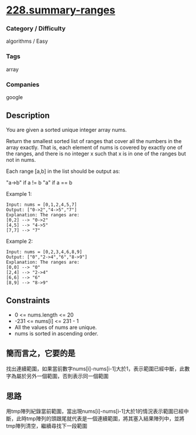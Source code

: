 # [228.summary-ranges](https://leetcode.com/problems/summary-ranges/)

### Category / Difficulty
algorithms / Easy

### Tags
array
	 		
### Companies
google

## Description

You are given a sorted unique integer array nums.

Return the smallest sorted list of ranges that cover all the numbers in the array exactly. That is, each element of nums is covered by exactly one of the ranges, and there is no integer x such that x is in one of the ranges but not in nums.

Each range [a,b] in the list should be output as:

"a->b" if a != b
"a" if a == b
 

Example 1:
```
Input: nums = [0,1,2,4,5,7]
Output: ["0->2","4->5","7"]
Explanation: The ranges are:
[0,2] --> "0->2"
[4,5] --> "4->5"
[7,7] --> "7"
```

Example 2:
```
Input: nums = [0,2,3,4,6,8,9]
Output: ["0","2->4","6","8->9"]
Explanation: The ranges are:
[0,0] --> "0"
[2,4] --> "2->4"
[6,6] --> "6"
[8,9] --> "8->9"
```

## Constraints
- 0 <= nums.length <= 20
- -231 <= nums[i] <= 231 - 1
- All the values of nums are unique.
- nums is sorted in ascending order.

## 簡而言之，它要的是
找出連續範圍，如果當前數字nums[i]-nums[i-1]大於1，表示範圍已經中斷，此數字為屬於另外一個範圍，否則表示同一個範圍


## 思路
用tmp陣列紀錄當前範圍，當出現nums[i]-nums[i-1]大於1的情況表示範圍已經中斷，此時tmp陣列的頭跟尾就代表是一個連續範圍，將其塞入結果陣列中，並將tmp陣列清空，繼續尋找下一段範圍